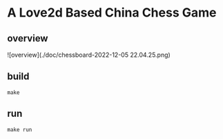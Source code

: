 A Love2d Based China Chess Game
===============================

overview
--------

![overview](./doc/chessboard-2022-12-05 22.04.25.png)

build
-----

```shell
make
```

run
---

```shell
make run
```
